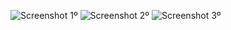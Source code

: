 ![Screenshot 1º](https://github.com/user-attachments/assets/cec71f76-d884-4abc-85cf-00925fee6493)
![Screenshot 2º](https://github.com/user-attachments/assets/0854e135-d0a5-42bd-ad46-c8fe9fc2964d)
![Screenshot 3º](https://github.com/user-attachments/assets/e398afad-a17b-4cf2-98e4-d028306ffa4a)
